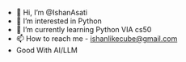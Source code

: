 - 👋 Hi, I’m @IshanAsati
- 👀 I’m interested in Python
- 🌱 I’m currently learning Python VIA cs50
- 📫 How to reach me - ishanlikecube@gmail.com
- Good With AI/LLM
<!---
IshanAsati/IshanAsati is a ✨ special ✨ repository because its `README.md` (this file) appears on your GitHub profile.
You can click the Preview link to take a look at your changes.
--->
